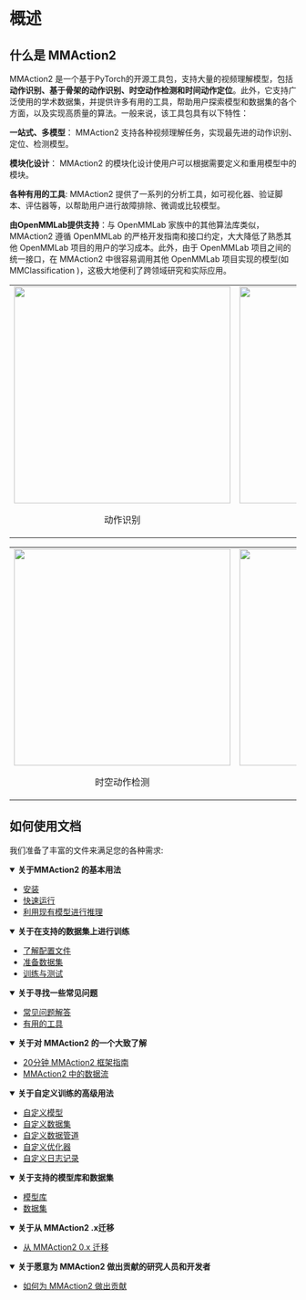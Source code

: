 # 概述

## 什么是 MMAction2

MMAction2 是一个基于PyTorch的开源工具包，支持大量的视频理解模型，包括**动作识别、基于骨架的动作识别、时空动作检测和时间动作定位**。此外，它支持广泛使用的学术数据集，并提供许多有用的工具，帮助用户探索模型和数据集的各个方面，以及实现高质量的算法。一般来说，该工具包具有以下特性：

**一站式、多模型**： MMAction2 支持各种视频理解任务，实现最先进的动作识别、定位、检测模型。

**模块化设计**： MMAction2 的模块化设计使用户可以根据需要定义和重用模型中的模块。

**各种有用的工具**: MMAction2 提供了一系列的分析工具，如可视化器、验证脚本、评估器等，以帮助用户进行故障排除、微调或比较模型。

**由OpenMMLab提供支持**：与 OpenMMLab 家族中的其他算法库类似，MMAction2 遵循 OpenMMLab 的严格开发指南和接口约定，大大降低了熟悉其他 OpenMMLab 项目的用户的学习成本。此外，由于 OpenMMLab 项目之间的统一接口，在 MMAction2 中很容易调用其他 OpenMMLab 项目实现的模型(如 MMClassification )，这极大地便利了跨领域研究和实际应用。

<table><tr>
  <td><img src="https://github.com/open-mmlab/mmaction2/raw/main/resources/mmaction2_overview.gif" width="380px">
    <p style="text-align: center;">动作识别</p></td>
  <td><img src="https://user-images.githubusercontent.com/34324155/123989146-2ecae680-d9fb-11eb-916b-b9db5563a9e5.gif" width="380px"><br>
    <p style="text-align: center;">基于骨架的动作识别</p></td>
</table></tr>
<table><tr>
  <td><img src="https://user-images.githubusercontent.com/30782254/155710881-bb26863e-fcb4-458e-b0c4-33cd79f96901.gif" width="380px">
    <p style="text-align: center;">时空动作检测</p></td>
  <td><img src="https://github.com/open-mmlab/mmaction2/raw/main/resources/spatio-temporal-det.gif" width="380px"><br>
    <p style="text-align: center;">时空动作检测</p></td>
</table></tr>

## 如何使用文档

我们准备了丰富的文件来满足您的各种需求:

<details open>
<summary><b> 关于MMAction2 的基本用法</b></summary>

- [安装](installation.md)
- [快速运行](quick_run.md)
- [利用现有模型进行推理](../user_guides/3_inference.md)

</details>

<details open>
<summary><b>关于在支持的数据集上进行训练</b></summary>

- [了解配置文件](../user_guides/1_config.md)
- [准备数据集](../user_guides/2_data_prepare.md)
- [训练与测试](../user_guides/train_test.md)

</details>

<details open>
<summary><b>关于寻找一些常见问题</b></summary>

- [常见问题解答](faq.md)
- [有用的工具](../useful_tools.md)

</details>

<details open>
<summary><b>关于对 MMAction2 的一个大致了解</b></summary>

- [20分钟 MMAction2 框架指南](guide_to_framework.md)
- [MMAction2 中的数据流](../advanced_guides/dataflow.md)

</details>

<details open>
<summary><b>关于自定义训练的高级用法</b></summary>

- [自定义模型](../advanced_guides/customize_models.md)
- [自定义数据集](../advanced_guides/customize_dataset.md)
- [自定义数据管道](../advanced_guides/customize_pipeline.md)
- [自定义优化器](../advanced_guides/customize_optimizer.md)
- [自定义日志记录](../advanced_guides/customize_logging.md)

</details>

<details open>
<summary><b>关于支持的模型库和数据集</b></summary>

- [模型库](../model_zoo/modelzoo.md)
- [数据集](../datasetzoo.md)

</details>

<details open>
<summary><b>关于从 MMAction2 .x迁移</b></summary>

- [从 MMAction2 0.x 迁移](../migration.md)

</details>

<details open>
<summary><b>关于愿意为 MMAction2 做出贡献的研究人员和开发者</b></summary>

- [如何为 MMAction2 做出贡献](contribution_guide.md)

</details>

